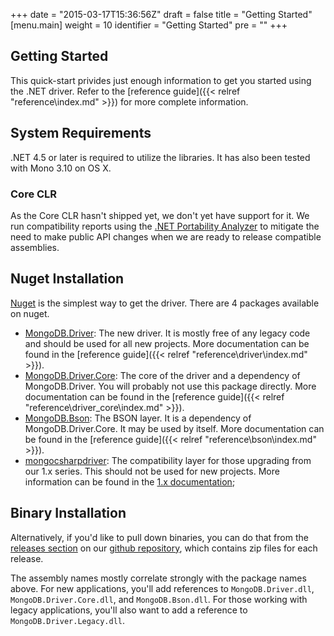 +++
date = "2015-03-17T15:36:56Z"
draft = false
title = "Getting Started"
[menu.main]
  weight = 10
  identifier = "Getting Started"
  pre = "<i class='fa fa-road'></i>"
+++

## Getting Started

This quick-start privides just enough information to get you started using the .NET driver. Refer to the [reference guide]({{< relref "reference\index.md" >}}) for more complete information.

## System Requirements

.NET 4.5 or later is required to utilize the libraries. It has also been tested with Mono 3.10 on OS X.

### Core CLR

As the Core CLR hasn't shipped yet, we don't yet have support for it. We run compatibility reports using the [.NET Portability Analyzer](https://visualstudiogallery.msdn.microsoft.com/1177943e-cfb7-4822-a8a6-e56c7905292b) to mitigate the need to make public API changes when we are ready to release compatible assemblies.

## Nuget Installation

[Nuget](http://www.nuget.org/) is the simplest way to get the driver. There are 4 packages available on nuget.

- [MongoDB.Driver](http://www.nuget.org/packages/mongodb.driver): The new driver. It is mostly free of any legacy code and should be used for all new projects. More documentation can be found in the [reference guide]({{< relref "reference\driver\index.md" >}}).
- [MongoDB.Driver.Core](http://www.nuget.org/packages/mongodb.driver.core): The core of the driver and a dependency of MongoDB.Driver. You will probably not use this package directly. More documentation can be found in the [reference guide]({{< relref "reference\driver_core\index.md" >}}).
- [MongoDB.Bson](http://www.nuget.org/packages/mongodb.bson): The BSON layer. It is a dependency of MongoDB.Driver.Core. It may be used by itself. More documentation can be found in the [reference guide]({{< relref "reference\bson\index.md" >}}).
- [mongocsharpdriver](http://www.nuget.org/packages/mongocsharpdriver): The compatibility layer for those upgrading from our 1.x series. This should not be used for new projects. More information can be found in the [1.x documentation](http://mongodb.github.io/mongo-csharp-driver/1.x);

## Binary Installation

Alternatively, if you'd like to pull down binaries, you can do that from the [releases section](https://github.com/mongodb/mongo-csharp-driver/releases) on our [github repository](https://github.com/mongodb/mongo-csharp-driver), which contains zip files for each release.

The assembly names mostly correlate strongly with the package names above. For new applications, you'll add references to `MongoDB.Driver.dll`, `MongoDB.Driver.Core.dll`, and `MongoDB.Bson.dll`. For those working with legacy applications, you'll also want to add a reference to `MongoDB.Driver.Legacy.dll`.